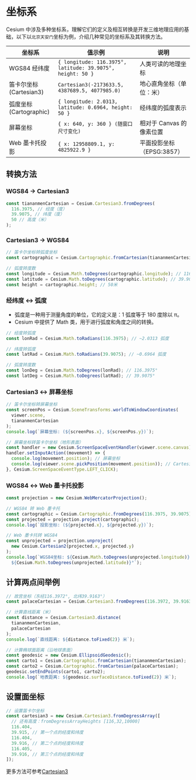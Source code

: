 # 坐标系

Cesium 中涉及多种坐标系，理解它们的定义及相互转换是开发三维地理应用的基础，以下以`北京天安门`坐标为例，介绍几种常见的坐标系及其转换方法。

| 坐标系                  | 值示例                                                     | 说明                      |
| ----------------------- | ---------------------------------------------------------- | ------------------------- |
| WGS84 经纬度            | `{ longitude: 116.3975°, latitude: 39.9075°, height: 50 }` | 人类可读的地理坐标        |
| 笛卡尔坐标 (Cartesian3) | `Cartesian3(-2173633.5, 4387689.5, 4077985.0)`             | 地心直角坐标（单位：米）  |
| 弧度坐标 (Cartographic) | `{ longitude: 2.0313, latitude: 0.6964, height: 50 }`      | 经纬度的弧度表示          |
| 屏幕坐标                | `{ x: 640, y: 360 } (随窗口尺寸变化)`                      | 相对于 Canvas 的像素位置  |
| Web 墨卡托投影          | `{ x: 12958809.1, y: 4825922.9 }`                          | 平面投影坐标（EPSG:3857） |

## 转换方法

### WGS84 → Cartesian3

```js
const tiananmenCartesian = Cesium.Cartesian3.fromDegrees(
  116.3975, // 经度（度）
  39.9075, // 纬度（度）
  50 // 高度（米）
);
```

### Cartesian3 → WGS84

```js
// 笛卡尔坐标转弧度坐标
const cartographic = Cesium.Cartographic.fromCartesian(tiananmenCartesian);

// 弧度转度数
const longitude = Cesium.Math.toDegrees(cartographic.longitude); // 116.3975°
const latitude = Cesium.Math.toDegrees(cartographic.latitude); // 39.9075°
const height = cartographic.height; // 50米
```

### 经纬度 ↔ 弧度

- 弧度是一种用于测量角度的单位，它的定义是：1 弧度等于 180 度除以 π。
- Cesium 中提供了 Math 类，用于进行弧度和角度之间的转换。

```js
// 经度转弧度
const lonRad = Cesium.Math.toRadians(116.3975); // ~2.0313 弧度

// 纬度转弧度
const latRad = Cesium.Math.toRadians(39.9075); // ~0.6964 弧度

// 弧度转度数
const lonDeg = Cesium.Math.toDegrees(lonRad); // 116.3975°
const latDeg = Cesium.Math.toDegrees(latRad); // 39.9075°
```

### Cartesian3 ↔ 屏幕坐标

```js
// 笛卡尔坐标转屏幕坐标
const screenPos = Cesium.SceneTransforms.worldToWindowCoordinates(
  viewer.scene,
  tiananmenCartesian
);
console.log(`屏幕坐标: (${screenPos.x}, ${screenPos.y})`);

// 屏幕坐标转笛卡尔坐标（地形表面）
const handler = new Cesium.ScreenSpaceEventHandler(viewer.scene.canvas);
handler.setInputAction((movement) => {
  console.log(movement.position); // 屏幕坐标
  console.log(viewer.scene.pickPosition(movement.position)); // Cartesian3
}, Cesium.ScreenSpaceEventType.LEFT_CLICK);
```

### WGS84 ↔ Web 墨卡托投影

```js
const projection = new Cesium.WebMercatorProjection();

// WGS84 转 Web 墨卡托
const cartographic = Cesium.Cartographic.fromDegrees(116.3975, 39.9075);
const projected = projection.project(cartographic);
console.log(`投影坐标: (${projected.x}, ${projected.y})`);

// Web 墨卡托转 WGS84
const unprojected = projection.unproject(
  new Cesium.Cartesian2(projected.x, projected.y)
);
console.log(`WGS84坐标: ${Cesium.Math.toDegrees(unprojected.longitude)}°, 
  ${Cesium.Math.toDegrees(unprojected.latitude)}°`);
```

## 计算两点间举例

```js
// 故宫坐标（东经116.3972°, 北纬39.9163°）
const palaceCartesian = Cesium.Cartesian3.fromDegrees(116.3972, 39.9163);

// 计算直线距离（米）
const distance = Cesium.Cartesian3.distance(
  tiananmenCartesian,
  palaceCartesian
);
console.log(`直线距离: ${distance.toFixed(2)} 米`);

// 计算椭球面距离（沿地球表面）
const geodesic = new Cesium.EllipsoidGeodesic();
const carto1 = Cesium.Cartographic.fromCartesian(tiananmenCartesian);
const carto2 = Cesium.Cartographic.fromCartesian(palaceCartesian);
geodesic.setEndPoints(carto1, carto2);
console.log(`地表距离: ${geodesic.surfaceDistance.toFixed(2)} 米`);
```

## 设置面坐标

```js
// 设置笛卡尔坐标
const cartesian3 = new Cesium.Cartesian3.fromDegressArray([
  // 还有高度：fromDegressArrayHeights [116,32,10000]
  116.404,
  39.915, // 第一个点的经度和纬度
  116.404,
  39.916, // 第二个点的经度和纬度
  116.405,
  39.916, // 第三个点的经度和纬度
]);
```

更多方法可参考[Cartesian3](https://cesium.com/learn/cesiumjs/ref-doc/Cartesian3.html)
